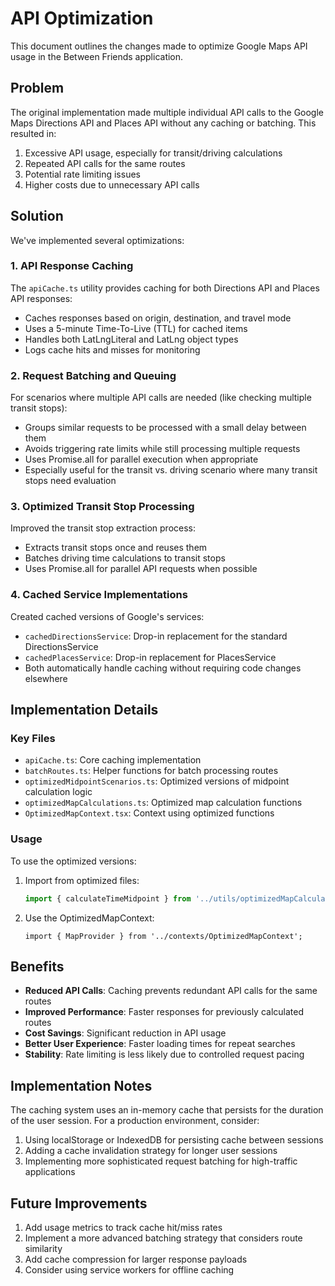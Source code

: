 # API Optimization

This document outlines the changes made to optimize Google Maps API usage in the Between Friends application.

## Problem

The original implementation made multiple individual API calls to the Google Maps Directions API and Places API without any caching or batching. This resulted in:

1. Excessive API usage, especially for transit/driving calculations
2. Repeated API calls for the same routes
3. Potential rate limiting issues
4. Higher costs due to unnecessary API calls

## Solution

We've implemented several optimizations:

### 1. API Response Caching

The `apiCache.ts` utility provides caching for both Directions API and Places API responses:

- Caches responses based on origin, destination, and travel mode
- Uses a 5-minute Time-To-Live (TTL) for cached items
- Handles both LatLngLiteral and LatLng object types
- Logs cache hits and misses for monitoring

### 2. Request Batching and Queuing

For scenarios where multiple API calls are needed (like checking multiple transit stops):

- Groups similar requests to be processed with a small delay between them
- Avoids triggering rate limits while still processing multiple requests
- Uses Promise.all for parallel execution when appropriate
- Especially useful for the transit vs. driving scenario where many transit stops need evaluation

### 3. Optimized Transit Stop Processing

Improved the transit stop extraction process:

- Extracts transit stops once and reuses them
- Batches driving time calculations to transit stops 
- Uses Promise.all for parallel API requests when possible

### 4. Cached Service Implementations

Created cached versions of Google's services:

- `cachedDirectionsService`: Drop-in replacement for the standard DirectionsService
- `cachedPlacesService`: Drop-in replacement for PlacesService
- Both automatically handle caching without requiring code changes elsewhere

## Implementation Details

### Key Files

- `apiCache.ts`: Core caching implementation
- `batchRoutes.ts`: Helper functions for batch processing routes
- `optimizedMidpointScenarios.ts`: Optimized versions of midpoint calculation logic
- `optimizedMapCalculations.ts`: Optimized map calculation functions
- `OptimizedMapContext.tsx`: Context using optimized functions

### Usage

To use the optimized versions:

1. Import from optimized files:
   ```typescript
   import { calculateTimeMidpoint } from '../utils/optimizedMapCalculations';
   ```

2. Use the OptimizedMapContext:
   ```tsx
   import { MapProvider } from '../contexts/OptimizedMapContext';
   ```

## Benefits

- **Reduced API Calls**: Caching prevents redundant API calls for the same routes
- **Improved Performance**: Faster responses for previously calculated routes
- **Cost Savings**: Significant reduction in API usage
- **Better User Experience**: Faster loading times for repeat searches
- **Stability**: Rate limiting is less likely due to controlled request pacing

## Implementation Notes

The caching system uses an in-memory cache that persists for the duration of the user session. For a production environment, consider:

1. Using localStorage or IndexedDB for persisting cache between sessions
2. Adding a cache invalidation strategy for longer user sessions
3. Implementing more sophisticated request batching for high-traffic applications

## Future Improvements

1. Add usage metrics to track cache hit/miss rates
2. Implement a more advanced batching strategy that considers route similarity
3. Add cache compression for larger response payloads
4. Consider using service workers for offline caching
